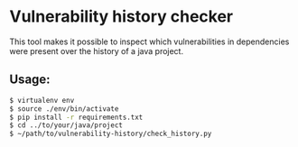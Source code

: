 # Vulnerability history checker

This tool makes it possible to inspect which vulnerabilities in dependencies were present over the history of a java project.

## Usage:

```bash
$ virtualenv env
$ source ./env/bin/activate
$ pip install -r requirements.txt
$ cd ../to/your/java/project
$ ~/path/to/vulnerability-history/check_history.py
```